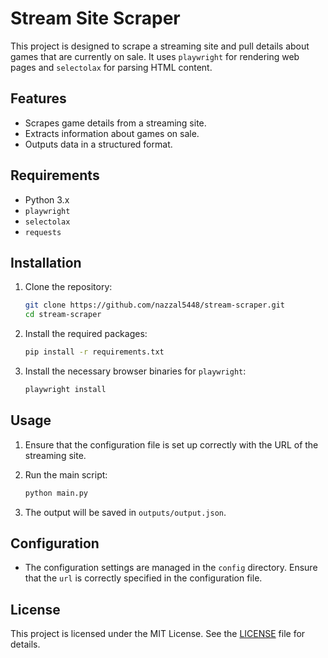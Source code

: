 # Stream Site Scraper

This project is designed to scrape a streaming site and pull details about games that are currently on sale. It uses `playwright` for rendering web pages and `selectolax` for parsing HTML content.

## Features

- Scrapes game details from a streaming site.
- Extracts information about games on sale.
- Outputs data in a structured format.

## Requirements

- Python 3.x
- `playwright`
- `selectolax`
- `requests`

## Installation

1. Clone the repository:

   ```bash
   git clone https://github.com/nazzal5448/stream-scraper.git
   cd stream-scraper
   ```

2. Install the required packages:

   ```bash
   pip install -r requirements.txt
   ```

3. Install the necessary browser binaries for `playwright`:

   ```bash
   playwright install
   ```

## Usage

1. Ensure that the configuration file is set up correctly with the URL of the streaming site.

2. Run the main script:

   ```bash
   python main.py
   ```

3. The output will be saved in `outputs/output.json`.

## Configuration

- The configuration settings are managed in the `config` directory. Ensure that the `url` is correctly specified in the configuration file.

## License

This project is licensed under the MIT License. See the [LICENSE](LICENSE) file for details. 